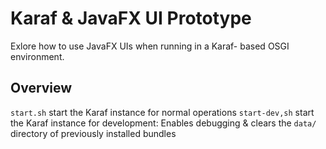 # Karaf & JavaFX UI Prototype

Exlore how to use JavaFX UIs when running in a Karaf- based OSGI environment.

## Overview
`start.sh` start the Karaf instance for normal operations
`start-dev,sh` start the Karaf instance for development: Enables debugging & clears the `data/` directory of previously installed bundles
